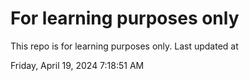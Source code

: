 # For learning purposes only
This repo is for learning purposes only.
Last updated at

Friday, April 19, 2024 7:18:51 AM

